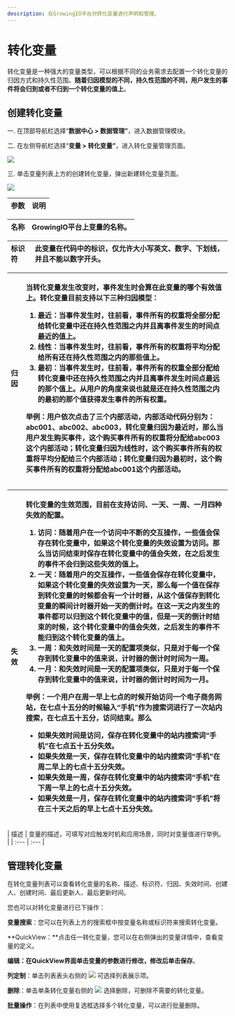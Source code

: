 ```yaml
---
description: 在GrowingIO平台对转化变量进行声明和管理。
---
```


# 转化变量

转化变量是一种强大的变量类型，可以根据不同的业务需求去配置一个转化变量的归因方式和持久性范围。**随着归因模型的不同，持久性范围的不同，用户发生的事件将会归到或者不归到一个转化变量的值上**。

## 创建转化变量

一. 在顶部导航栏选择“**数据中心 &gt; 数据管理”**，进入数据管理模块。

二. 在左侧导航栏选择“**变量 &gt; 转化变量”**，进入转化变量管理页面。

![](https://github.com/growingio/growingio-docs-v3/tree/d520f4a494f6c0635c83422f55c665597e79ee96/.gitbook/assets/image%20%28164%29.png)

三. 单击变量列表上方的创建转化变量，弹出新建转化变量页面。

![](https://github.com/growingio/growingio-docs-v3/tree/d520f4a494f6c0635c83422f55c665597e79ee96/.gitbook/assets/image%20%28148%29.png)

| 参数 | 说明 |
| :--- | :--- |


| 名称 | GrowingIO平台上变量的名称。 |
| :--- | :--- |


| 标识符 | 此变量在代码中的标识，仅允许大小写英文、数字、下划线，并且不能以数字开头。 |
| :--- | :--- |


<table>
  <thead>
    <tr>
      <th style="text-align:left">&#x5F52;&#x56E0;</th>
      <th style="text-align:left">
        <p>&#x5F53;&#x8F6C;&#x5316;&#x53D8;&#x91CF;&#x53D1;&#x751F;&#x6539;&#x53D8;&#x65F6;&#xFF0C;&#x4E8B;&#x4EF6;&#x53D1;&#x751F;&#x65F6;&#x4F1A;&#x7B97;&#x5728;&#x6B64;&#x53D8;&#x91CF;&#x7684;&#x54EA;&#x4E2A;&#x6709;&#x6548;&#x503C;&#x4E0A;&#x3002;&#x8F6C;&#x5316;&#x53D8;&#x91CF;&#x76EE;&#x524D;&#x652F;&#x6301;&#x4EE5;&#x4E0B;&#x4E09;&#x79CD;&#x5F52;&#x56E0;&#x6A21;&#x578B;&#xFF1A;</p>
        <ol>
          <li><b>&#x6700;&#x8FD1;</b>&#xFF1A;&#x5F53;&#x4E8B;&#x4EF6;&#x53D1;&#x751F;&#x65F6;&#xFF0C;&#x5F80;&#x524D;&#x770B;&#xFF0C;&#x4E8B;&#x4EF6;&#x6240;&#x6709;&#x7684;&#x6743;&#x91CD;&#x5C06;&#x5168;&#x90E8;&#x5206;&#x914D;&#x7ED9;&#x8F6C;&#x5316;&#x53D8;&#x91CF;&#x4E2D;&#x8FD8;&#x5728;&#x6301;&#x4E45;&#x6027;&#x8303;&#x56F4;&#x4E4B;&#x5185;&#x5E76;&#x4E14;&#x79BB;&#x4E8B;&#x4EF6;&#x53D1;&#x751F;&#x7684;&#x65F6;&#x95F4;&#x70B9;&#x6700;&#x8FD1;&#x7684;&#x503C;&#x4E0A;&#x3002;</li>
          <li><b>&#x7EBF;&#x6027;</b>&#xFF1A;&#x5F53;&#x4E8B;&#x4EF6;&#x53D1;&#x751F;&#x65F6;&#xFF0C;&#x5F80;&#x524D;&#x770B;&#xFF0C;&#x4E8B;&#x4EF6;&#x6240;&#x6709;&#x7684;&#x6743;&#x91CD;&#x5C06;&#x5E73;&#x5747;&#x5206;&#x914D;&#x7ED9;&#x6240;&#x6709;&#x8FD8;&#x5728;&#x6301;&#x4E45;&#x6027;&#x8303;&#x56F4;&#x4E4B;&#x5185;&#x7684;&#x90A3;&#x4E9B;&#x503C;&#x4E0A;&#x3002;</li>
          <li><b>&#x6700;&#x521D;</b>&#xFF1A;&#x5F53;&#x4E8B;&#x4EF6;&#x53D1;&#x751F;&#x65F6;&#xFF0C;&#x5F80;&#x524D;&#x770B;&#xFF0C;&#x4E8B;&#x4EF6;&#x6240;&#x6709;&#x7684;&#x6743;&#x91CD;&#x5168;&#x90E8;&#x5206;&#x914D;&#x7ED9;&#x8F6C;&#x5316;&#x53D8;&#x91CF;&#x4E2D;&#x8FD8;&#x5728;&#x6301;&#x4E45;&#x6027;&#x8303;&#x56F4;&#x4E4B;&#x5185;&#x5E76;&#x4E14;&#x79BB;&#x4E8B;&#x4EF6;&#x53D1;&#x751F;&#x65F6;&#x95F4;&#x70B9;&#x6700;&#x8FDC;&#x7684;&#x90A3;&#x4E2A;&#x503C;&#x4E0A;&#x3002;&#x4ECE;&#x7528;&#x6237;&#x7684;&#x89D2;&#x5EA6;&#x6765;&#x8BF4;&#x4E5F;&#x5C31;&#x662F;&#x8FD8;&#x5728;&#x6301;&#x4E45;&#x6027;&#x8303;&#x56F4;&#x4E4B;&#x5185;&#x7684;&#x6700;&#x521D;&#x7684;&#x90A3;&#x4E2A;&#x503C;&#x83B7;&#x5F97;&#x53D1;&#x751F;&#x4E8B;&#x4EF6;&#x7684;&#x6240;&#x6709;&#x6743;&#x91CD;&#x3002;</li>
        </ol>
        <p>&#x4E3E;&#x4F8B;&#xFF1A;&#x7528;&#x6237;&#x4F9D;&#x6B21;&#x70B9;&#x51FB;&#x4E86;&#x4E09;&#x4E2A;&#x5185;&#x90E8;&#x6D3B;&#x52A8;&#xFF0C;&#x5185;&#x90E8;&#x6D3B;&#x52A8;&#x4EE3;&#x7801;&#x5206;&#x522B;&#x4E3A;&#xFF1A;abc001&#x3001;abc002&#x3001;abc003&#xFF0C;&#x8F6C;&#x5316;&#x53D8;&#x91CF;&#x5F52;&#x56E0;&#x4E3A;&#x6700;&#x8FD1;&#x65F6;&#xFF0C;&#x90A3;&#x4E48;&#x5F53;&#x7528;&#x6237;&#x53D1;&#x751F;&#x8D2D;&#x4E70;&#x4E8B;&#x4EF6;&#xFF0C;&#x8FD9;&#x4E2A;&#x8D2D;&#x4E70;&#x4E8B;&#x4EF6;&#x6240;&#x6709;&#x7684;&#x6743;&#x91CD;&#x5C06;&#x5206;&#x914D;&#x7ED9;abc003&#x8FD9;&#x4E2A;&#x5185;&#x90E8;&#x6D3B;&#x52A8;&#xFF1B;&#x8F6C;&#x5316;&#x53D8;&#x91CF;&#x5F52;&#x56E0;&#x4E3A;&#x7EBF;&#x6027;&#x65F6;&#xFF0C;&#x8FD9;&#x4E2A;&#x8D2D;&#x4E70;&#x4E8B;&#x4EF6;&#x6240;&#x6709;&#x7684;&#x6743;&#x91CD;&#x5C06;&#x5E73;&#x5747;&#x5206;&#x914D;&#x7ED9;&#x4E09;&#x4E2A;&#x5185;&#x90E8;&#x6D3B;&#x52A8;&#xFF1B;&#x8F6C;&#x5316;&#x53D8;&#x91CF;&#x5F52;&#x56E0;&#x4E3A;&#x6700;&#x521D;&#x65F6;&#xFF0C;&#x8FD9;&#x4E2A;&#x8D2D;&#x4E70;&#x4E8B;&#x4EF6;&#x6240;&#x6709;&#x7684;&#x6743;&#x91CD;&#x5C06;&#x5206;&#x914D;&#x7ED9;abc001&#x8FD9;&#x4E2A;&#x5185;&#x90E8;&#x6D3B;&#x52A8;&#x3002;</p>
      </th>
    </tr>
  </thead>
  <tbody></tbody>
</table><table>
  <thead>
    <tr>
      <th style="text-align:left">&#x5931;&#x6548;</th>
      <th style="text-align:left">
        <p>&#x8F6C;&#x5316;&#x53D8;&#x91CF;&#x7684;&#x751F;&#x6548;&#x8303;&#x56F4;&#xFF0C;&#x76EE;&#x524D;&#x5728;&#x652F;&#x6301;&#x8BBF;&#x95EE;&#x3001;&#x4E00;&#x5929;&#x3001;&#x4E00;&#x5468;&#x3001;&#x4E00;&#x6708;&#x56DB;&#x79CD;&#x5931;&#x6548;&#x7684;&#x914D;&#x7F6E;&#x3002;</p>
        <ol>
          <li><b>&#x8BBF;&#x95EE;</b>&#xFF1A;&#x968F;&#x7740;&#x7528;&#x6237;&#x5728;&#x4E00;&#x4E2A;&#x8BBF;&#x95EE;&#x4E2D;&#x4E0D;&#x65AD;&#x7684;&#x4EA4;&#x4E92;&#x64CD;&#x4F5C;&#xFF0C;&#x4E00;&#x4E9B;&#x503C;&#x4F1A;&#x4FDD;&#x5B58;&#x5728;&#x8F6C;&#x5316;&#x53D8;&#x91CF;&#x4E2D;&#xFF0C;&#x5982;&#x679C;&#x8FD9;&#x4E2A;&#x8F6C;&#x5316;&#x53D8;&#x91CF;&#x7684;&#x5931;&#x6548;&#x8BBE;&#x7F6E;&#x4E3A;&#x8BBF;&#x95EE;&#x3002;&#x90A3;&#x4E48;&#x5F53;&#x8BBF;&#x95EE;&#x7ED3;&#x675F;&#x65F6;&#x4FDD;&#x5B58;&#x5728;&#x8F6C;&#x5316;&#x53D8;&#x91CF;&#x4E2D;&#x7684;&#x503C;&#x4F1A;&#x5931;&#x6548;&#xFF0C;&#x5728;&#x4E4B;&#x540E;&#x53D1;&#x751F;&#x7684;&#x4E8B;&#x4EF6;&#x4E0D;&#x4F1A;&#x5F52;&#x5230;&#x8FD9;&#x4E9B;&#x5931;&#x6548;&#x7684;&#x503C;&#x4E0A;&#x3002;</li>
          <li><b>&#x4E00;&#x5929;</b>&#xFF1A;&#x968F;&#x7740;&#x7528;&#x6237;&#x7684;&#x4EA4;&#x4E92;&#x64CD;&#x4F5C;&#xFF0C;&#x4E00;&#x4E9B;&#x503C;&#x4F1A;&#x4FDD;&#x5B58;&#x5728;&#x8F6C;&#x5316;&#x53D8;&#x91CF;&#x4E2D;&#xFF0C;&#x5982;&#x679C;&#x8FD9;&#x4E2A;&#x8F6C;&#x5316;&#x53D8;&#x91CF;&#x7684;&#x5931;&#x6548;&#x8BBE;&#x7F6E;&#x4E3A;&#x4E00;&#x5929;&#xFF0C;&#x90A3;&#x4E48;&#x6BCF;&#x4E00;&#x4E2A;&#x503C;&#x5728;&#x4FDD;&#x5B58;&#x5230;&#x8F6C;&#x5316;&#x53D8;&#x91CF;&#x7684;&#x65F6;&#x5019;&#x90FD;&#x4F1A;&#x6709;&#x4E00;&#x4E2A;&#x8BA1;&#x65F6;&#x5668;&#xFF0C;&#x4ECE;&#x8FD9;&#x4E2A;&#x503C;&#x4FDD;&#x5B58;&#x5230;&#x8F6C;&#x5316;&#x53D8;&#x91CF;&#x7684;&#x77AC;&#x95F4;&#x8BA1;&#x65F6;&#x5668;&#x5F00;&#x59CB;&#x4E00;&#x5929;&#x7684;&#x5012;&#x8BA1;&#x65F6;&#x3002;&#x5728;&#x8FD9;&#x4E00;&#x5929;&#x4E4B;&#x5185;&#x53D1;&#x751F;&#x7684;&#x4E8B;&#x4EF6;&#x90FD;&#x53EF;&#x4EE5;&#x5F52;&#x5230;&#x8FD9;&#x4E2A;&#x8F6C;&#x5316;&#x53D8;&#x91CF;&#x4E2D;&#x7684;&#x503C;&#xFF0C;&#x4F46;&#x662F;&#x4E00;&#x5929;&#x7684;&#x5012;&#x8BA1;&#x65F6;&#x7ED3;&#x675F;&#x7684;&#x65F6;&#x5019;&#xFF0C;&#x8FD9;&#x4E2A;&#x8F6C;&#x5316;&#x53D8;&#x91CF;&#x4E2D;&#x7684;&#x503C;&#x4F1A;&#x5931;&#x6548;&#xFF0C;&#x4E4B;&#x540E;&#x53D1;&#x751F;&#x7684;&#x4E8B;&#x4EF6;&#x4E0D;&#x80FD;&#x5F52;&#x5230;&#x8FD9;&#x4E2A;&#x8F6C;&#x5316;&#x53D8;&#x91CF;&#x7684;&#x503C;&#x4E0A;&#x3002;</li>
          <li><b>&#x4E00;&#x5468;</b>&#xFF1A;&#x548C;&#x5931;&#x6548;&#x65F6;&#x95F4;&#x662F;&#x4E00;&#x5929;&#x7684;&#x914D;&#x7F6E;&#x9879;&#x7C7B;&#x4F3C;&#xFF0C;&#x53EA;&#x662F;&#x5BF9;&#x4E8E;&#x6BCF;&#x4E00;&#x4E2A;&#x4FDD;&#x5B58;&#x5230;&#x8F6C;&#x5316;&#x53D8;&#x91CF;&#x4E2D;&#x7684;&#x503C;&#x6765;&#x8BF4;&#xFF0C;&#x8BA1;&#x65F6;&#x5668;&#x7684;&#x5012;&#x8BA1;&#x65F6;&#x65F6;&#x95F4;&#x4E3A;&#x4E00;&#x5468;&#x3002;</li>
          <li><b>&#x4E00;&#x6708;</b>&#xFF1A;&#x548C;&#x5931;&#x6548;&#x65F6;&#x95F4;&#x662F;&#x4E00;&#x5929;&#x7684;&#x914D;&#x7F6E;&#x9879;&#x7C7B;&#x4F3C;&#xFF0C;&#x53EA;&#x662F;&#x5BF9;&#x4E8E;&#x6BCF;&#x4E00;&#x4E2A;&#x4FDD;&#x5B58;&#x5230;&#x8F6C;&#x5316;&#x53D8;&#x91CF;&#x4E2D;&#x7684;&#x503C;&#x6765;&#x8BF4;&#xFF0C;&#x8BA1;&#x65F6;&#x5668;&#x7684;&#x5012;&#x8BA1;&#x65F6;&#x65F6;&#x95F4;&#x4E3A;&#x4E00;&#x6708;&#x3002;</li>
        </ol>
        <p>&#x4E3E;&#x4F8B;&#xFF1A;&#x4E00;&#x4E2A;&#x7528;&#x6237;&#x5728;&#x5468;&#x4E00;&#x65E9;&#x4E0A;&#x4E03;&#x70B9;&#x7684;&#x65F6;&#x5019;&#x5F00;&#x59CB;&#x8BBF;&#x95EE;&#x4E00;&#x4E2A;&#x7535;&#x5B50;&#x5546;&#x52A1;&#x7F51;&#x7AD9;&#xFF0C;&#x5728;&#x4E03;&#x70B9;&#x5341;&#x4E94;&#x5206;&#x7684;&#x65F6;&#x5019;&#x8F93;&#x5165;&#x201C;&#x624B;&#x673A;&#x201D;&#x4F5C;&#x4E3A;&#x641C;&#x7D22;&#x8BCD;&#x8FDB;&#x884C;&#x4E86;&#x4E00;&#x6B21;&#x7AD9;&#x5185;&#x641C;&#x7D22;&#xFF0C;&#x5728;&#x4E03;&#x70B9;&#x4E94;&#x5341;&#x4E94;&#x5206;&#xFF0C;&#x8BBF;&#x95EE;&#x7ED3;&#x675F;&#x3002;&#x90A3;&#x4E48;</p>
        <ul>
          <li>&#x5982;&#x679C;&#x5931;&#x6548;&#x65F6;&#x95F4;&#x662F;&#x8BBF;&#x95EE;&#xFF0C;&#x4FDD;&#x5B58;&#x5728;&#x8F6C;&#x5316;&#x53D8;&#x91CF;&#x4E2D;&#x7684;&#x7AD9;&#x5185;&#x641C;&#x7D22;&#x8BCD;&#x201C;&#x624B;&#x673A;&#x201D;&#x5728;&#x4E03;&#x70B9;&#x4E94;&#x5341;&#x4E94;&#x5206;&#x5931;&#x6548;&#x3002;</li>
          <li>&#x5982;&#x679C;&#x5931;&#x6548;&#x662F;&#x4E00;&#x5929;&#xFF0C;&#x4FDD;&#x5B58;&#x5728;&#x8F6C;&#x5316;&#x53D8;&#x91CF;&#x4E2D;&#x7684;&#x7AD9;&#x5185;&#x641C;&#x7D22;&#x8BCD;&#x201C;&#x624B;&#x673A;&#x201D;&#x5728;&#x5468;&#x4E8C;&#x65E9;&#x4E0A;&#x7684;&#x4E03;&#x70B9;&#x5341;&#x4E94;&#x5206;&#x5931;&#x6548;&#x3002;</li>
          <li>&#x5982;&#x679C;&#x5931;&#x6548;&#x662F;&#x4E00;&#x5468;&#xFF0C;&#x4FDD;&#x5B58;&#x5728;&#x8F6C;&#x5316;&#x53D8;&#x91CF;&#x4E2D;&#x7684;&#x7AD9;&#x5185;&#x641C;&#x7D22;&#x8BCD;&#x201C;&#x624B;&#x673A;&#x201D;&#x5728;&#x4E0B;&#x5468;&#x4E00;&#x65E9;&#x4E0A;&#x7684;&#x4E03;&#x70B9;&#x5341;&#x4E94;&#x5206;&#x5931;&#x6548;&#x3002;</li>
          <li>&#x5982;&#x679C;&#x5931;&#x6548;&#x662F;&#x4E00;&#x6708;&#xFF0C;&#x4FDD;&#x5B58;&#x5728;&#x8F6C;&#x5316;&#x53D8;&#x91CF;&#x4E2D;&#x7684;&#x7AD9;&#x5185;&#x641C;&#x7D22;&#x8BCD;&#x201C;&#x624B;&#x673A;&#x201D;&#x5C06;&#x5728;&#x4E09;&#x5341;&#x5929;&#x4E4B;&#x540E;&#x7684;&#x65E9;&#x4E0A;&#x4E03;&#x70B9;&#x5341;&#x4E94;&#x5206;&#x5931;&#x6548;&#x3002;</li>
        </ul>
      </th>
    </tr>
  </thead>
  <tbody></tbody>
</table>| 描述 | 变量的描述，可填写对应触发时机和应用场景，同时对变量值进行举例。 |
| :--- | :--- |


## 管理转化变量

在转化变量列表可以查看转化变量的名称、描述、标识符、归因、失效时间、创建人、创建时间、最后更新人、最后更新时间。

您也可以对转化变量进行已下操作：

**变量搜索**：您可以在列表上方的搜索框中按变量名称或标识符来搜索转化变量。

**QuickView：**点击任一转化变量，您可以在右侧弹出的变量详情中，查看变量的定义。

**编辑：**在QuickView界面单击变量的参数进行修改，修改后单击**保存**。

**列定制**：单击列表表头右侧的 ![](https://github.com/growingio/growingio-docs-v3/tree/d520f4a494f6c0635c83422f55c665597e79ee96/.gitbook/assets/lie-ding-zhi.png) 可选择列表展示项。

**删除**：单击单条转化变量右侧的 ![](https://github.com/growingio/growingio-docs-v3/tree/d520f4a494f6c0635c83422f55c665597e79ee96/.gitbook/assets/dian-dian-dian.png) 选择删除，可删除不需要的转化变量。

**批量操作**：在列表中使用复选框选择多个转化变量，可以进行批量删除。

